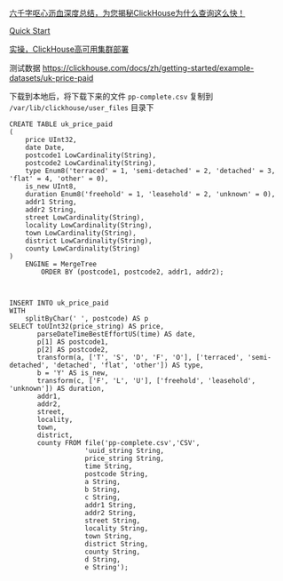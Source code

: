 [六千字呕心沥血深度总结，为您揭秘ClickHouse为什么查询这么快！](https://www.jianshu.com/p/140c677b2d46)

[Quick Start](https://clickhouse.com/docs/en/quick-start)

[实操，ClickHouse高可用集群部署](https://blog.51cto.com/feko/2738319)



测试数据
https://clickhouse.com/docs/zh/getting-started/example-datasets/uk-price-paid

下载到本地后，将下载下来的文件 `pp-complete.csv` 复制到 `/var/lib/clickhouse/user_files` 目录下

```clickhouse
CREATE TABLE uk_price_paid
(
    price UInt32,
    date Date,
    postcode1 LowCardinality(String),
    postcode2 LowCardinality(String),
    type Enum8('terraced' = 1, 'semi-detached' = 2, 'detached' = 3, 'flat' = 4, 'other' = 0),
    is_new UInt8,
    duration Enum8('freehold' = 1, 'leasehold' = 2, 'unknown' = 0),
    addr1 String,
    addr2 String,
    street LowCardinality(String),
    locality LowCardinality(String),
    town LowCardinality(String),
    district LowCardinality(String),
    county LowCardinality(String)
)
    ENGINE = MergeTree
        ORDER BY (postcode1, postcode2, addr1, addr2);



INSERT INTO uk_price_paid
WITH
    splitByChar(' ', postcode) AS p
SELECT toUInt32(price_string) AS price,
       parseDateTimeBestEffortUS(time) AS date,
       p[1] AS postcode1,
       p[2] AS postcode2,
       transform(a, ['T', 'S', 'D', 'F', 'O'], ['terraced', 'semi-detached', 'detached', 'flat', 'other']) AS type,
       b = 'Y' AS is_new,
       transform(c, ['F', 'L', 'U'], ['freehold', 'leasehold', 'unknown']) AS duration,
       addr1,
       addr2,
       street,
       locality,
       town,
       district,
       county FROM file('pp-complete.csv','CSV',
                   'uuid_string String,
                   price_string String,
                   time String,
                   postcode String,
                   a String,
                   b String,
                   c String,
                   addr1 String,
                   addr2 String,
                   street String,
                   locality String,
                   town String,
                   district String,
                   county String,
                   d String,
                   e String');
```
